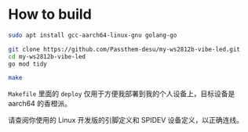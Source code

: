 # How to build

```sh
sudo apt install gcc-aarch64-linux-gnu golang-go

git clone https://github.com/Passthem-desu/my-ws2812b-vibe-led.git
cd my-ws2812b-vibe-led
go mod tidy

make
```

`Makefile` 里面的 `deploy` 仅用于方便我部署到我的个人设备上，目标设备是 aarch64 的香橙派。

请查阅你使用的 Linux 开发版的引脚定义和 SPIDEV 设备定义，以正确连线。

